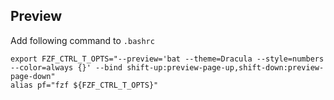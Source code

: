 ## Preview
Add following command to `.bashrc`
```
export FZF_CTRL_T_OPTS="--preview='bat --theme=Dracula --style=numbers --color=always {}' --bind shift-up:preview-page-up,shift-down:preview-page-down"
alias pf="fzf ${FZF_CTRL_T_OPTS}"
```


